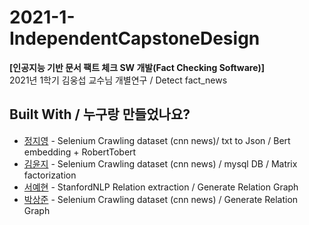 # 2021-1-IndependentCapstoneDesign
**[인공지능 기반 문서 팩트 체크 SW 개발(Fact Checking Software)]**  
2021년 1학기 김웅섭 교수님 개별연구 / Detect fact_news



## Built With / 누구랑 만들었나요?
* [정지영](https://github.com/Jungjjeong) - Selenium Crawling dataset (cnn news)/ txt to Json / Bert embedding + RobertTobert
* [김윤지](https://github.com/wendyunji) - Selenium Crawling dataset (cnn news) / mysql DB / Matrix factorization
* [서예현](https://github.com/justbeaver97) - StanfordNLP Relation extraction / Generate Relation Graph
* [박상준](https://github.com/sangjun0412)  - Selenium Crawling dataset (cnn news) / Generate Relation Graph
